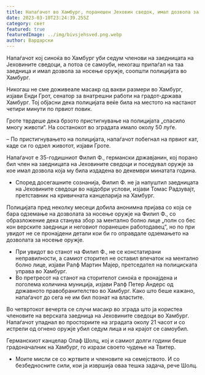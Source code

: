 ```yaml
---
title: Напаѓачот во Хамбург, поранешен Јеховин сведок, имал дозвола за оружје
date: 2023-03-10T23:24:39.255Z
category: свет
featured: true
featuredImage: ../img/bivsjehsved.png.webp
author: Вардарски
---
```


Напаѓачот кој синоќа во Хамбург уби седум членови на заедницата на Јеховините сведоци, а потоа се самоуби, некогаш припаѓал на таа заедница и имал дозвола за носење оружје, соопшти полицијата во Хамбург.

Никогаш не сме доживеале масакр од вакви размери во Хамбург, изјави Енди Грот, сенатор за внатрешни работи на градот-држава Хамбург. Тој објасни дека полицијата веќе била на местото на настанот четири минути по првиот повик.

Гроте тврдеше дека брзото пристигнување на полицијата „спасило многу животи“. На состанокот во зградата имало околу 50 луѓе.

– По пристигнувањето на полицијата, напаѓачот побегнал на првиот кат, каде си го одзел животот, изјави Гроте.

Напаѓачот е 35-годишниот Филип Ф., германски државјанин, кој порано бил член на заедницата на Јеховините сведоци и поседувал оружје за кое имал дозвола која му била издадена во декември минатата година.

- Според досегашните сознанија, Филип Ф. не ја напуштил заедницата на Јеховините сведоци во најдобри услови, изјави Томас Радзувајт, претставник на кривичната канцеларија на Хамбург.

Полицијата пред неколку месеци добила анонимна пријава со која се бара одземање на дозволата за носење оружје на Филип Ф., со образложение дека станува збор за ментално болно лице „полн со бес кон верските заедници и неговиот поранешен работодавец“, но по при увидот не се пронајдени детали кои би го оправдале одземањето на дозволата за носење оружје.

- При увидот во станот на Филип Ф., не се констатирани неправилности, а самиот сторител не оставил впечаток на ментално болно лице, изјави Ралф Мартин Мајер, претседател на полициската управа во Хамбург.
- Во претресот на станот на сторителот синоќа е пронајдена и поголема количина муниција, изјави Ралф Петер Андерс од државното правобранителство во Хамбург. Како што беше кажано, напаѓачот до сега не им бил познат на властите.

Во четвртокот вечерта се случи масакр во зграда што ја користеа членовите на верската заедница на Јеховините сведоци во Хамбург. Напаѓачот упаднал во просториите на зградата околу 21 часот и со истрели од огнено оружје убил седум лица и на крајот се самоубил.

Германскиот канцелар Олаф Шолц, кој и самиот долги години беше градоначалник на Хамбург, го изрази своето чудење на Твитер.

- Моите мисли се со жртвите и членовите на семејството. И со безбедносните сили, кои ја извршија оваа тешка задача, рече Шолц.
